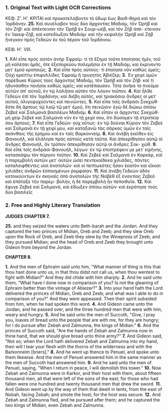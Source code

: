 ### 1. Original Text with Light OCR Corrections

KEΦ. Z'. H'.                             ΚΡΙΤΑΙ
καὶ προκατελάβοντο τὸ ὕδωρ ἕως Βαιθ-θηρὰ καὶ τὸν Ἰορδάνην.
**25.** Καὶ συνέλαβον τοὺς δύο ἄρχοντας Μαδιάμ, τὸν Ὠρὴβ καὶ τὸν Ζήβ·
καὶ ἀπέκτειναν τὸν Ὠρὴβ ἐν Σουρ-ωέβ, καὶ τὸν Ζὴβ ἀπέ-
κτειναν ἐν Ἰακεφ-ζήβ, καὶ κατεδίωξαν Μαδιάμ· καὶ τὴν κεφαλὴν
Ὠρὴβ καὶ Ζὴβ ἤνεγκαν πρὸς Γεδεὼν ἐκ τοῦ πέραν τοῦ Ἰορδάνου.

KEΦ. H'. VIII.

**1.** ΚΑΙ εἶπε πρὸς αὐτὸν ἀνὴρ Ἐφραίμ· τί τὸ ἔζημα τοῦτο ἐποίησας ἡμῖν, τοῦ μὴ καλέσαι ἡμᾶς, ὅτε ἐξεπορεύου πολεμῆσαι ἐν
τῇ Μαδιάμ; καὶ ἐκρίνοντο μετ᾿ ἐμοῦ κραταιῶς.
**2.** Καὶ εἶπε πρὸς αὐτοὺς· τί ἐποίησα νῦν καθὼς ὑμεῖς; Οὐχὶ κρείττω ἐπιφυλλίδες
Ἐφραὶμ ἢ τρυγητὸς Ἀβιέζερ;
**3.** Ἐν χειρὶ ὑμῶν παρέδωκε Κύριος τοὺς ἄρχοντας Μαδιάμ, τὸν Ὠρὴβ καὶ τὸν Ζήβ· καὶ τί ἠδυνάσθην
ποιῆσαι καθὼς ὑμεῖς; καὶ κατέπαυσαν. Τότε ἀνῆκε τὸ πνεῦμα
αὐτῶν ἀπ᾿ αὐτοῦ, ἐν τῷ λαλῆσαι αὐτὸν τὸν λόγον τοῦτον.
**4.** Καὶ ἦλθε Γεδεὼν ἐπὶ τὸν Ἰορδάνην, καὶ διέβη αὐτός, καὶ τριακόσιοι
ἄνδρες οἱ μετ᾿ αὐτοῦ, ὀλιγοψυχοῦντες καὶ πεινῶντες.
**5.** Καὶ εἶπε τοῖς ἀνδράσι Σοκχώθ· δότε δὴ ἄρτους τῷ λαῷ τῷ μετ᾿ ἐμοῦ, ὅτι πεινῶσιν· ἐγὼ δὲ διώκω ὀπίσω Ζεβεὲ καὶ Σαλμανὰ βασιλέων Μαδιάμ.
**6.** Καὶ εἶπαν οἱ ἄρχοντες Σοκχώθ· μὴ χεὶρ Ζεβεὲ καὶ Σαλμανὰ νῦν ἐν τῇ χειρί σου, ὅτι δώσομεν τῇ στρατείᾳ σου ἄρτους;
**7.** Καὶ εἶπε Γεδεών· οὐχ οὕτως· ἐν τῷ δοῦναι Κύριον τὸν Ζεβεὲ καὶ Σαλμανὰ
ἐν τῇ χειρί μου, καὶ καταξανῶ τὰς σάρκας ὑμῶν ἐν ταῖς ἀκάνθαις
τῆς ἐρήμου καὶ ἐν ταῖς Βαρκοννείμ.
**8.** Καὶ ἀνέβη ἐκεῖθεν εἰς Φανουήλ, καὶ ἐλάλησε πρὸς αὐτοὺς κατὰ ταῦτα. Καὶ ἀπεκρίθησαν αὐτῷ
οἱ ἄνδρες Φανουήλ, ὃν τρόπον ἀπεκρίθησαν αὐτῷ οἱ ἄνδρες Σοκ-
χώθ.
**9.** Καὶ εἶπε τοῖς ἀνδράσι Φανουήλ, λέγων· ἐν τῷ ἐπιστρέφειν
με μετ᾿ εἰρήνης, κατασκάψω τὸν πύργον τοῦτον.
**10.** Καὶ Ζεβεὲ καὶ Σαλμανὰ ἐν Καρκάρ, καὶ ἡ παρεμβολὴ αὐτῶν μετ᾿ αὐτῶν ὡσεὶ
πεντεκαίδεκα χιλιάδες, πάντες καταλειφθέντες υἱοὶ ἀνατολῶν· καὶ οἱ
πεπτωκότες ἦσαν ἑκατὸν καὶ εἴκοσι χιλιάδες ἀνδρῶν ἐσπασμένων
ῥομφαίαν.
**11.** Καὶ ἀνέβη Γεδεὼν ὁδὸν κατοικούντων ἐν σκηναῖς ἀπὸ
ἀνατολῶν τῆς Ναβὲθ ἐξ ἐναντίας Ζεβεέ· καὶ ἐπάταξε τὴν παρεμ-
βολήν, ἡ δὲ παρεμβολὴ ἦν πεποιθυῖα.
**12.** Καὶ ἔφυγε Ζεβεὲ καὶ Σαλμανά, καὶ ἐδίωξεν ὀπίσω αὐτῶν· καὶ ἐκράτησε τοὺς δύο βασιλεῖς

### 2. Free and Highly Literary Translation

**JUDGES**
**CHAPTER 7.**

**25.** and they seized the waters unto Beth-barah and the Jordan. And they captured the two princes of Midian, Oreb and Zeeb; and they slew Oreb upon the Rock of Oreb, and Zeeb they slew by the Winepress of Zeeb; and they pursued Midian; and the head of Oreb and Zeeb they brought unto Gideon from beyond the Jordan.

**CHAPTER 8.**

**1.** And the men of Ephraim said unto him, "What manner of thing is this that thou hast done unto us, in that thou didst not call us, when thou wentest to fight with Midian?" And they did chide with him sharply.
**2.** And he said unto them, "What have I done now in comparison of you? Is not the gleaning of Ephraim better than the vintage of Abiezer?"
**3.** Into your hand hath the Lord delivered the princes of Midian, Oreb and Zeeb; and what was I able to do in comparison of you?" And they were appeased. Then their spirit subsided from him, when he had spoken this word.
**4.** And Gideon came unto the Jordan, and he passed over, and the three hundred men that were with him, weary and hungry.
**5.** And he said unto the men of Succoth, "Give, I pray you, loaves of bread unto the people that are with me, for they are hungry; for I do pursue after Zebah and Zalmunna, the kings of Midian."
**6.** And the princes of Succoth said, "Are the hands of Zebah and Zalmunna now in thine hand, that we should give bread unto thine army?"
**7.** And Gideon said, "Not so; when the Lord hath delivered Zebah and Zalmunna into my hand, then will I tear your flesh with the thorns of the wilderness and with the Barkonneim [briers]."
**8.** And he went up thence to Penuel, and spoke unto them likewise. And the men of Penuel answered him in the same manner as the men of Succoth had answered him.
**9.** And he said unto the men of Penuel, saying, "When I return in peace, I will demolish this tower."
**10.** Now Zebah and Zalmunna were in Karkor, and their host with them, about fifteen thousand men, all that were left of the sons of the east; for those who had fallen were one hundred and twenty thousand men that drew the sword.
**11.** And Gideon went up by the way of them that dwelt in tents, from the east of Nobah, facing Zebah; and smote the host; for the host was secure.
**12.** And Zebah and Zalmunna fled, and he pursued after them; and he captured the two kings of Midian, even Zebah and Zalmunna.